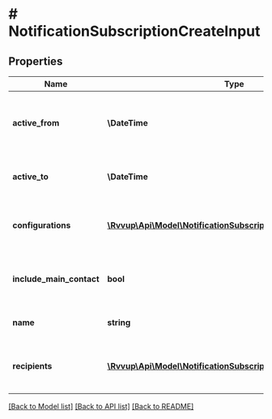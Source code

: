 # # NotificationSubscriptionCreateInput

## Properties

Name | Type | Description | Notes
------------ | ------------- | ------------- | -------------
**active_from** | **\DateTime** | Datetime from when the subscription is active. Defaults to current time | [optional]
**active_to** | **\DateTime** | Optional end datetime for the subscription. | [optional]
**configurations** | [**\Rvvup\Api\Model\NotificationSubscriptionConfigurationInput[]**](NotificationSubscriptionConfigurationInput.md) | List of notification configurations for the subscription. |
**include_main_contact** | **bool** | Whether main contact of the merchant is included in the recipients. |
**name** | **string** | The name of the subscription. |
**recipients** | [**\Rvvup\Api\Model\NotificationSubscriptionRecipientInput[]**](NotificationSubscriptionRecipientInput.md) | List of notification recipients for the subscription. |

[[Back to Model list]](../../README.md#models) [[Back to API list]](../../README.md#endpoints) [[Back to README]](../../README.md)
